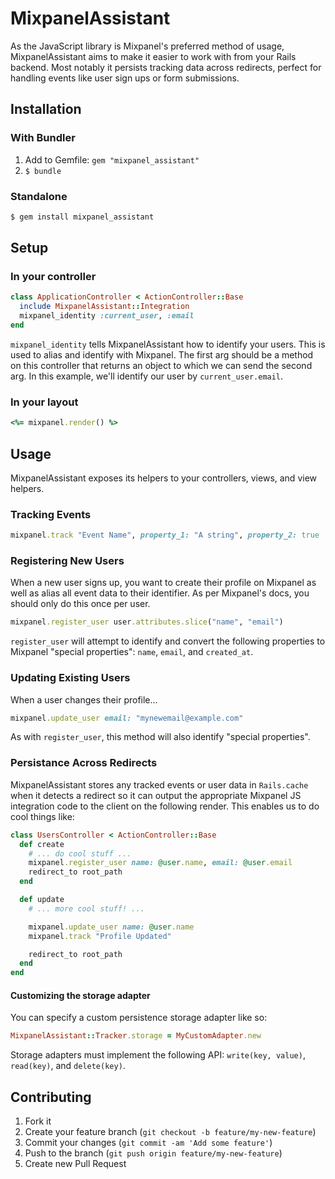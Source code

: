 # MixpanelAssistant

As the JavaScript library is Mixpanel's preferred method of usage,
MixpanelAssistant aims to make it easier to work with from your Rails backend.
Most notably it persists tracking data across redirects, perfect for handling
events like user sign ups or form submissions.

## Installation

### With Bundler

1. Add to Gemfile: `gem "mixpanel_assistant"`
1. `$ bundle`

### Standalone

```bash
$ gem install mixpanel_assistant
```

## Setup

### In your controller

```ruby
class ApplicationController < ActionController::Base
  include MixpanelAssistant::Integration
  mixpanel_identity :current_user, :email
end
```

`mixpanel_identity` tells MixpanelAssistant how to identify your users. This
is used to alias and identify with Mixpanel. The first arg should be a method
on this controller that returns an object to which we can send the second arg.
In this example, we'll identify our user by `current_user.email`.

### In your layout

```ruby
<%= mixpanel.render() %>
```

## Usage

MixpanelAssistant exposes its helpers to your controllers, views, and view
helpers.

### Tracking Events

```ruby
mixpanel.track "Event Name", property_1: "A string", property_2: true
```

### Registering New Users

When a new user signs up, you want to create their profile on Mixpanel as well
as alias all event data to their identifier. As per Mixpanel's docs, you should
only do this once per user.

```ruby
mixpanel.register_user user.attributes.slice("name", "email")
```

`register_user` will attempt to identify and convert the following properties to
Mixpanel "special properties": `name`, `email`, and `created_at`.

### Updating Existing Users

When a user changes their profile...

```ruby
mixpanel.update_user email: "mynewemail@example.com"
```

As with `register_user`, this method will also identify "special properties".

### Persistance Across Redirects

MixpanelAssistant stores any tracked events or user data in `Rails.cache` when
it detects a redirect so it can output the appropriate Mixpanel JS integration
code to the client on the following render. This enables us to do cool things
like:

```ruby
class UsersController < ActionController::Base
  def create
    # ... do cool stuff ...
    mixpanel.register_user name: @user.name, email: @user.email
    redirect_to root_path
  end

  def update
    # ... more cool stuff! ...

    mixpanel.update_user name: @user.name
    mixpanel.track "Profile Updated"

    redirect_to root_path
  end
end
```

#### Customizing the storage adapter

You can specify a custom persistence storage adapter like so:

```ruby
MixpanelAssistant::Tracker.storage = MyCustomAdapter.new
```

Storage adapters must implement the following API: `write(key, value)`,
`read(key)`, and `delete(key)`.

## Contributing

1. Fork it
2. Create your feature branch (`git checkout -b feature/my-new-feature`)
3. Commit your changes (`git commit -am 'Add some feature'`)
4. Push to the branch (`git push origin feature/my-new-feature`)
5. Create new Pull Request
